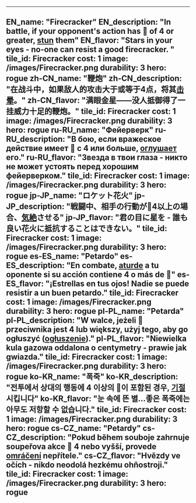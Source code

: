 ---

EN_name: "Firecracker"
EN_description: "In battle, if your opponent's action has 🔸 of 4 or greater, <u>stun</u> them"
EN_flavor: "Stars in your eyes - no-one can resist a good firecracker. "
tile_id: Firecracker
cost: 1
image: /images/Firecracker.png
durability: 3
hero: rogue
zh-CN_name: "鞭炮"
zh-CN_description: "在战斗中，如果敌人的攻击大于或等于4点，将其<u>击晕</u>。"
zh-CN_flavor: "满眼金星——没人抵御得了一挂威力十足的鞭炮。"
tile_id: Firecracker
cost: 1
image: /images/Firecracker.png
durability: 3
hero: rogue
ru-RU_name: "Фейерверк"
ru-RU_description: "В бою, если вражеское действие имеет 🔸 с 4 или больше, <u>оглушает</u> его."
ru-RU_flavor: "Звезда в твои глаза - никто не может устоять перед хорошим фейерверком."
tile_id: Firecracker
cost: 1
image: /images/Firecracker.png
durability: 3
hero: rogue
jp-JP_name: "ロケット花火"
jp-JP_description: "戦闘中、相手の行動が🔸4以上の場合、<u>気絶</u>させる"
jp-JP_flavor: "君の目に星を - 誰も良い花火に抵抗することはできない。"
tile_id: Firecracker
cost: 1
image: /images/Firecracker.png
durability: 3
hero: rogue
es-ES_name: "Petardo"
es-ES_description: "En combate, <u>aturde</u> a tu oponente si su acción contiene 4 o más de 🔸"
es-ES_flavor: "¡Estrellas en tus ojos! Nadie se puede resistir a un buen petardo."
tile_id: Firecracker
cost: 1
image: /images/Firecracker.png
durability: 3
hero: rogue
pl-PL_name: "Petarda"
pl-PL_description: "W walce, jeżeli 🔸 przeciwnika jest 4 lub większy, użyj tego, aby go ogłuszyć (<u>ogłuszenie</u>)."
pl-PL_flavor: "Niewielka kula gazowa oddalona o centymetry - prawie jak gwiazda."
tile_id: Firecracker
cost: 1
image: /images/Firecracker.png
durability: 3
hero: rogue
ko-KR_name: "폭죽"
ko-KR_description: "전투에서 상대의 행동에 4 이상의 🔸이 포함된 경우, <u>기절</u>시킵니다"
ko-KR_flavor: "눈 속에 뜬 별...좋은 폭죽에는 아무도 저항할 수 없습니다."
tile_id: Firecracker
cost: 1
image: /images/Firecracker.png
durability: 3
hero: rogue
cs-CZ_name: "Petardy"
cs-CZ_description: "Pokud během souboje zahrnuje soupeřova akce 🔸 4 nebo vyšší, provede <u>omráčení</u> nepřítele."
cs-CZ_flavor: "Hvězdy ve očích - nikdo neodolá hezkému ohňostroji."
tile_id: Firecracker
cost: 1
image: /images/Firecracker.png
durability: 3
hero: rogue
---